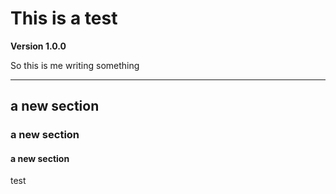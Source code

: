 # This is a test
**Version 1.0.0**

So this is me writing something

---
## a new section
### a new section
#### a new section
test
